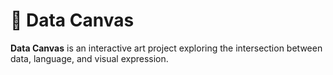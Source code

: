 # 🎨 Data Canvas

**Data Canvas** is an interactive art project exploring the intersection between data, language, and visual expression.
